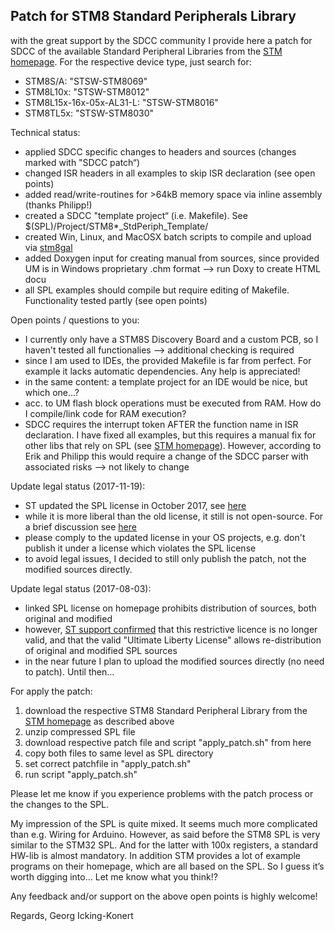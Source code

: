Patch for STM8 Standard Peripherals Library
-------------------------------------------

with the great support by the SDCC community I provide here a patch for SDCC of the available Standard Peripheral Libraries from the [STM homepage](http://www.st.com). For the respective device type, just search for:
  - STM8S/A: "STSW-STM8069" 
  - STM8L10x: "STSW-STM8012"
  - STM8L15x-16x-05x-AL31-L: "STSW-STM8016" 
  - STM8TL5x: "STSW-STM8030" 

Technical status:
  - applied SDCC specific changes to headers and sources (changes marked with "SDCC patch“)
  - changed ISR headers in all examples to skip ISR declaration (see open points)
  - added read/write-routines for >64kB memory space via inline assembly (thanks Philipp!)
  - created a SDCC "template project“ (i.e. Makefile). See $(SPL)/Project/STM8*_StdPeriph_Template/
  - created Win, Linux, and MacOSX batch scripts to compile and upload via [stm8gal](https://github.com/gicking/stm8gal)
  - added Doxygen input for creating manual from sources, since provided UM is in Windows proprietary .chm format —> run Doxy to create HTML docu
  - all SPL examples should compile but require editing of Makefile. Functionality tested partly (see open points)

Open points / questions to you:
  - I currently only have a STM8S Discovery Board and a custom PCB, so I haven't tested all functionalies —> additional checking is required
  - since I am used to IDEs, the provided Makefile is far from perfect. For example it lacks automatic dependencies. Any help is appreciated!
  - in the same content: a template project for an IDE would be nice, but which one…?
  - acc. to UM flash block operations must be executed from RAM. How do I compile/link code for RAM execution?
  - SDCC requires the interrupt token AFTER the function name in ISR declaration. I have fixed all examples, but this requires a manual fix for other libs that rely on SPL (see [STM homepage](http://www.st.com)). However, according to Erik and Philipp this would require a change of the SDCC parser with associated risks —> not likely to change

Update legal status (2017-11-19):
  - ST updated the SPL license in October 2017, see [here](http://www.st.com/en/embedded-software/stsw-stm8069.html) 
  - while it is more liberal than the old license, it still is not open-source. For a brief discussion see [here](https://github.com/gicking/STM8-SPL_SDCC_patch/issues/1)
  - please comply to the updated license in your OS projects, e.g. don't publish it under a license which violates the SPL license
  - to avoid legal issues, I decided to still only publish the patch, not the modified sources directly. 
  
Update legal status (2017-08-03):
  - linked SPL license on homepage prohibits distribution of sources, both original and modified
  - however, [ST support confirmed](https://github.com/gicking/STM8-SPL_SDCC_patch/blob/master/STM_support_licence.pdf) that this restrictive licence is no longer valid, and that the valid "Ultimate Liberty License" allows re-distribution of original and modified SPL sources
  - in the near future I plan to upload the modified sources directly (no need to patch). Until then... 
  
For apply the patch:
 1) download the respective STM8 Standard Peripheral Library from the [STM homepage](http://www.st.com) as described above
 2) unzip compressed SPL file 
 3) download respective patch file and script "apply_patch.sh" from here
 4) copy both files to same level as SPL directory
 5) set correct patchfile in "apply_patch.sh"
 6) run script "apply_patch.sh"

Please let me know if you experience problems with the patch process or the changes to the SPL.

My impression of the SPL is quite mixed. It seems much more complicated than e.g. Wiring for Arduino. However, as said before the STM8 SPL is very similar to the STM32 SPL. And for the latter with 100x registers, a standard HW-lib is almost mandatory. In addition STM provides a lot of example programs on their homepage, which are all based on the SPL. So I guess it’s worth digging into… Let me know what you think!?

Any feedback and/or support on the above open points is highly welcome! 

Regards,
Georg Icking-Konert

